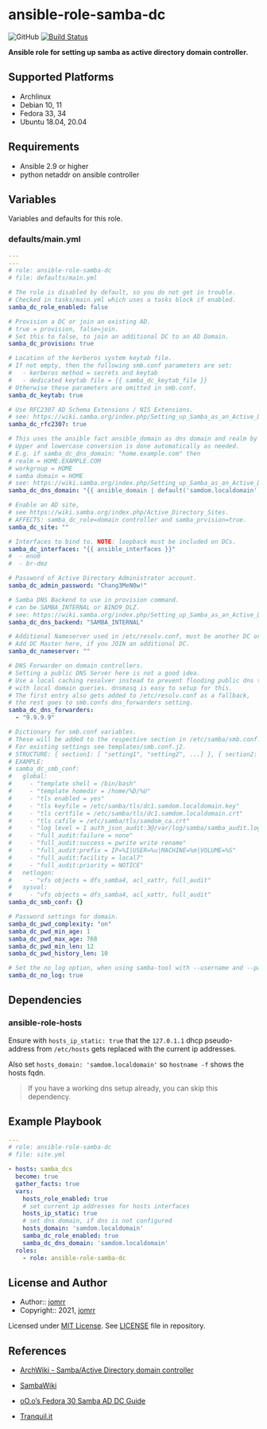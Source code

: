 # ansible-role-samba-dc

![GitHub](https://img.shields.io/github/license/jomrr/ansible-role-samba-dc) [![Build Status](https://travis-ci.org/jomrr/ansible-role-samba-dc.svg?branch=main)](https://travis-ci.org/jomrr/ansible-role-samba-dc)

**Ansible role for setting up samba as active directory domain controller.**

## Supported Platforms

- Archlinux
- Debian 10, 11
- Fedora 33, 34
- Ubuntu 18.04, 20.04

## Requirements

- Ansible 2.9 or higher
- python netaddr on ansible controller

## Variables

Variables and defaults for this role.

### defaults/main.yml

```yaml
---
---
# role: ansible-role-samba-dc
# file: defaults/main.yml

# The role is disabled by default, so you do not get in trouble.
# Checked in tasks/main.yml which uses a tasks block if enabled.
samba_dc_role_enabled: false

# Provision a DC or join an existing AD.
# true = provision, false=join.
# Set this to false, to join an additional DC to an AD Domain.
samba_dc_provision: true

# Location of the kerberos system keytab file.
# If not empty, then the following smb.conf parameters are set:
#   - kerberos method = secrets and keytab
#   - dedicated keytab file = {{ samba_dc_keytab_file }}
# Otherwise these parameters are omitted in smb.conf.
samba_dc_keytab: true

# Use RFC2307 AD Schema Extensions / NIS Extensions.
# see: https://wiki.samba.org/index.php/Setting_up_Samba_as_an_Active_Directory_Domain_Controller#Parameter_Explanation
samba_dc_rfc2307: true

# This uses the ansible fact ansible_domain as dns domain and realm by default.
# Upper and lowercase conversion is done automatically as needed.
# E.g. if samba_dc_dns_domain: "home.example.com" then
# realm = HOME.EXAMPLE.COM
# workgroup = HOME
# samba domain = HOME
# see: https://wiki.samba.org/index.php/Setting_up_Samba_as_an_Active_Directory_Domain_Controller#Parameter_Explanation
samba_dc_dns_domain: "{{ ansible_domain | default('samdom.localdomain') }}"

# Enable an AD site,
# see https://wiki.samba.org/index.php/Active_Directory_Sites.
# AFFECTS: samba_dc_role=domain controller and samba_prvision=true.
samba_dc_site: ""

# Interfaces to bind to. NOTE: loopback must be included on DCs.
samba_dc_interfaces: "{{ ansible_interfaces }}"
#  - eno0
#  - br-dmz

# Password of Active Directory Administrator account.
samba_dc_admin_password: "Chang3MeN0w!"

# Samba DNS Backend to use in provision command.
# can be SAMBA_INTERNAL or BIND9_DLZ.
# see: https://wiki.samba.org/index.php/Setting_up_Samba_as_an_Active_Directory_Domain_Controller#Setting_up_the_AD_DNS_back_end
samba_dc_dns_backend: "SAMBA_INTERNAL"

# Additional Nameserver used in /etc/resolv.conf, must be another DC or empty.
# Add DC Master here, if you JOIN an additional DC.
samba_dc_nameserver: ""

# DNS Forwarder on domain controllers.
# Setting a public DNS Server here is not a good idea.
# Use a local caching resolver instead to prevent flooding public dns servers
# with local domain queries. dnsmasq is easy to setup for this.
# The first entry also gets added to /etc/resolv.conf as a fallback,
# the rest goes to smb.confs dns_forwarders setting.
samba_dc_dns_forwarders:
  - "9.9.9.9"

# Dictionary for smb.conf variables.
# These will be added to the respective section in /etc/samba/smb.conf.
# For existing settings see templates/smb.conf.j2.
# STRUCTURE: { section1: [ "setting1", "setting2", ...] }, { section2: [...] }
# EXAMPLE:
# samba_dc_smb_conf:
#   global:
#     - "template shell = /bin/bash"
#     - "template homedir = /home/%D/%U"
#     - "tls enabled = yes"
#     - "tls keyfile = /etc/samba/tls/dc1.samdom.localdomain.key"
#     - "tls certfile = /etc/samba/tls/dc1.samdom.localdomain.crt"
#     - "tls cafile = /etc/samba/tls/samdom_ca.crt"
#     - "log level = 1 auth_json_audit:3@/var/log/samba/samba_audit.log"
#     - "full_audit:failure = none"
#     - "full_audit:success = pwrite write rename"
#     - "full_audit:prefix = IP=%I|USER=%u|MACHINE=%m|VOLUME=%S"
#     - "full_audit:facility = local7"
#     - "full_audit:priority = NOTICE"
#   netlogon:
#     - "vfs objects = dfs_samba4, acl_xattr, full_audit"
#   sysvol:
#     - "vfs objects = dfs_samba4, acl_xattr, full_audit"
samba_dc_smb_conf: {}

# Password settings for domain.
samba_dc_pwd_complexity: "on"
samba_dc_pwd_min_age: 1
samba_dc_pwd_max_age: 768
samba_dc_pwd_min_len: 12
samba_dc_pwd_history_len: 10

# Set the no_log option, when using samba-tool with --username and --password
samba_dc_no_log: true
```

## Dependencies

### ansible-role-hosts

Ensure with `hosts_ip_static: true` that the `127.0.1.1` dhcp pseudo-address from `/etc/hosts` gets replaced with the current ip addresses.

Also set `hosts_domain: 'samdom.localdomain'` so `hostname -f` shows the hosts fqdn.

>If you have a working dns setup already, you can skip this dependency.

## Example Playbook

```yaml
---
# role: ansible-role-samba-dc
# file: site.yml

- hosts: samba_dcs
  become: true
  gather_facts: true
  vars:
    hosts_role_enabled: true
    # set current ip addresses for hosts interfaces
    hosts_ip_static: true
    # set dns domain, if dns is not configured
    hosts_domain: 'samdom.localdomain'
    samba_dc_role_enabled: true
    samba_dc_dns_domain: 'samdom.localdomain'
  roles:
    - role: ansible-role-samba-dc
```

## License and Author

- Author:: [jomrr](https://github.com/jomrr/)
- Copyright:: 2021, [jomrr](https://github.com/jomrr/)

Licensed under [MIT License](https://opensource.org/licenses/MIT).
See [LICENSE](https://github.com/jomrr/ansible-role-samba-dc/blob/master/LICENSE) file in repository.

## References

- [ArchWiki - Samba/Active Directory domain controller](https://wiki.archlinux.org/title/Samba/Active_Directory_domain_controller)

- [SambaWiki](https://wiki.samba.org/index.php/Setting_up_Samba_as_an_Active_Directory_Domain_Controller)

- [oO.o’s Fedora 30 Samba AD DC Guide](https://forum.level1techs.com/t/oo-os-fedora-30-samba-ad-dc-guide/149475)

- [Tranquil.it](https://dev.tranquil.it/samba/en/samba_config_server/samba_active_directory_conf.html)
